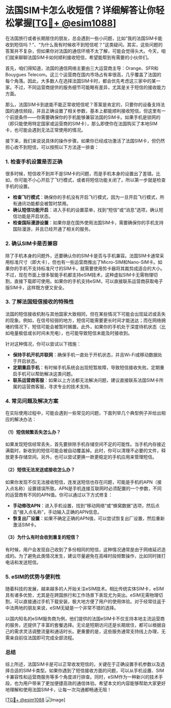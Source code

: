 # 法国SIM卡怎么收短信？详细解答让你轻松掌握[[TG💪+ @esim1088](https://t.me/s/esim1088)]

在法国旅行或者长期居住的朋友，总会遇到一些小问题，比如“我的法国SIM卡能收到短信吗？”、“为什么我有时候收不到短信呢？”这类疑问。其实，这些问题的答案并不复杂，但如果你对法国的通信环境不太了解，可能会觉得头大。今天，咱们就来聊聊法国SIM卡如何顺利接收短信，希望能帮到有需要的小伙伴们。

首先，咱们得知道，法国的通信网络主要由三大运营商主导：Orange、SFR和Bouygues Telecom。这三个运营商在国内市场占有率很高，几乎覆盖了法国的每个角落。因此，大多数人在选择法国SIM卡时，都会优先考虑这三家中的某一家。不过，不同运营商提供的服务细节可能略有差异，尤其是关于短信的接收能力方面。

那么，法国SIM卡到底能不能正常收短信呢？答案是肯定的，只要你的设备支持法国的通信频段，并且正确设置了相关参数，基本上都能顺利接收短信。但这里有一个前提条件——你需要确保你的手机能够兼容法国的SIM卡。如果手机是锁网的（即只能使用特定国家或运营商的SIM卡），那么即使你在法国购买了本地SIM卡，也可能会遇到无法正常使用的情况。

接下来，我们来说说具体的操作步骤。如果你已经成功激活了法国SIM卡，但仍然担心收不到短信，可以按照以下方法逐一排查：

### 1. 检查手机设置是否正确

很多时候，短信收不到并不是SIM卡的问题，而是手机本身的设置出了差错。比如，你可能不小心开启了飞行模式，或者将短信功能关闭了。所以第一步就是检查手机的设置。

- **检查飞行模式**：确保你的手机没有开启飞行模式，因为一旦开启飞行模式，所有通讯功能都会被暂时禁用。
- **确认短信功能开启**：进入手机的设置菜单，找到“短信”或“消息”选项，确认短信功能是开启状态。
- **检查国际漫游设置**：如果你是在国外使用法国SIM卡，需要确保你的手机支持国际漫游，并且已经开通了相关的服务。

### 2. 确认SIM卡是否兼容

除了手机本身的问题外，还要确认你的SIM卡是否与手机兼容。法国SIM卡通常采用标准尺寸（即大卡），但也有一些运营商推出了Micro-SIM和Nano-SIM卡。如果你的手机不支持标准尺寸的SIM卡，就需要使用剪卡器将其裁剪成适合的大小。不过，现在市面上很多智能手机都支持eSIM技术，这种虚拟SIM卡无需物理切割，直接下载即可使用。如果你的手机支持eSIM，可以直接联系运营商获取电子版SIM卡，这样既方便又安全。

### 3. 了解法国短信接收的特殊性

法国的短信接收机制与其他国家大致相同，但在某些情况下可能会出现延迟或丢失的现象。例如，在信号较弱的地方，短信可能需要更长时间才能送达；而在网络拥堵的情况下，短信可能会被暂时搁置。此外，如果你的手机处于深度待机状态（比如电量极低或长时间未充电），也可能导致短信未能及时接收到。

针对这种情况，你可以尝试以下措施：

- **保持手机开机并联网**：确保手机一直处于开机状态，并且Wi-Fi或移动数据处于开启状态。
- **定期重启手机**：有时候手机系统会出现短暂故障，导致短信接收失败。定期重启手机可以帮助解决这类问题。
- **联系运营商客服**：如果以上方法都无法解决问题，建议直接联系法国SIM卡所属的运营商客服，寻求专业的技术支持。

### 4. 常见问题及解决方案

在实际使用过程中，可能会遇到一些常见的问题，下面列举几个典型例子并给出相应的解决办法：

#### （1）短信频繁丢失怎么办？

如果发现短信经常丢失，首先要排除手机存储空间不足的可能性。当手机内存接近满载时，新收到的短信可能会被自动覆盖掉。此时，你可以清理不必要的文件，释放更多存储空间。另外，也可以尝试更换一款更稳定的手机应用来管理短信。

#### （2）短信无法发送或接收怎么办？

如果你发现不仅无法接收短信，连发送短信也存在问题，可能是手机的APN（接入点名称）设置错误所致。APN是手机连接互联网时必须配置的一个参数，不同的运营商有不同的APN值。你可以通过以下方式修复：

- **手动修改APN**：进入手机设置，找到“移动网络”或“蜂窝数据”选项，然后点击“接入点名称”，手动输入正确的APN信息。
- **恢复出厂设置**：如果不确定正确的APN值，可以尝试恢复出厂设置，然后重新激活SIM卡。

#### （3）为什么有时会收到重复的短信？

有时候，用户会发现自己收到了多份相同的短信，这种情况通常是由于网络延迟造成的。为了避免此类情况发生，建议尽量避免在高峰时段频繁操作，比如同时拨打电话和发送短信。

### 5. eSIM的优势与便利性

随着科技的发展，越来越多的人开始关注eSIM技术。相比传统实体SIM卡，eSIM具有诸多优势，尤其是在跨国旅行和工作场景下表现尤为突出。eSIM无需物理切割，可以直接通过手机下载安装，极大地方便了用户的使用体验。对于经常往返于中法两地的朋友来说，eSIM无疑是一个非常不错的选择。

以国内知名的eSIM服务商为例，他们提供的法国eSIM卡不仅支持本地主流运营商的服务，还提供了丰富的套餐选择。无论是短期访问还是长期居住，都可以根据自己的需求灵活调整流量和通话时长。更重要的是，这些服务通常支持线上办理，无需亲自前往法国即可完成全部流程。

### 总结

综上所述，法国SIM卡是可以正常收发短信的，关键在于正确设置手机参数以及选择合适的SIM卡类型。如果你遇到了短信接收方面的问题，可以从手机设置、SIM卡兼容性和运营商服务等多个角度进行排查。同时，eSIM作为一种新兴的技术手段，也为用户带来了更加便捷高效的通信体验。希望本文的内容能够帮助大家更好地理解和使用法国SIM卡，让每一次沟通都畅通无阻！

[[TG💪+ @esim1088](https://t.me/s/esim1088) ![Image](https://i.postimg.cc/4NQfJmqS/Snipaste-2025-05-13-00-14-12.png)]